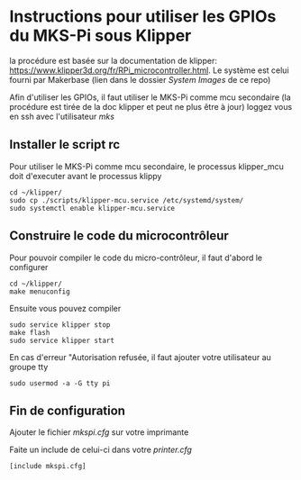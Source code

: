 # Instructions pour utiliser les GPIOs du MKS-Pi sous Klipper

la procédure est basée sur la documentation de klipper: https://www.klipper3d.org/fr/RPi_microcontroller.html.
Le système est celui fourni par Makerbase (lien dans le dossier *System Images* de ce repo)

Afin d'utiliser les GPIOs, il faut utiliser le MKS-Pi comme mcu secondaire (la procédure est tirée de la doc klipper et peut ne plus être à jour)
loggez vous en ssh avec l'utilisateur *mks*

## Installer le script rc

Pour utiliser le MKS-Pi comme mcu secondaire, le processus klipper_mcu doit d'executer avant le processus klippy

```
cd ~/klipper/
sudo cp ./scripts/klipper-mcu.service /etc/systemd/system/
sudo systemctl enable klipper-mcu.service
```

## Construire le code du microcontrôleur

Pour pouvoir compiler le code du micro-contrôleur, il faut d'abord le configurer

```
cd ~/klipper/
make menuconfig
```



Ensuite vous pouvez compiler

```
sudo service klipper stop
make flash
sudo service klipper start
```

En cas d'erreur "Autorisation refusée, il faut ajouter votre utilisateur au groupe tty
```
sudo usermod -a -G tty pi
```

## Fin de configuration

Ajouter le fichier *mkspi.cfg* sur votre imprimante

Faite un include de celui-ci dans votre *printer.cfg*
```
[include mkspi.cfg]
```


